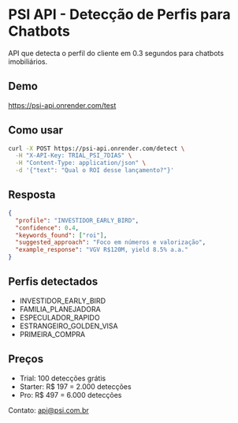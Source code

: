 # PSI API - Detecção de Perfis para Chatbots

API que detecta o perfil do cliente em 0.3 segundos para chatbots imobiliários.

## Demo
https://psi-api.onrender.com/test

## Como usar

```bash
curl -X POST https://psi-api.onrender.com/detect \
  -H "X-API-Key: TRIAL_PSI_7DIAS" \
  -H "Content-Type: application/json" \
  -d '{"text": "Qual o ROI desse lançamento?"}'
```

## Resposta
```json
{
  "profile": "INVESTIDOR_EARLY_BIRD",
  "confidence": 0.4,
  "keywords_found": ["roi"],
  "suggested_approach": "Foco em números e valorização",
  "example_response": "VGV R$120M, yield 8.5% a.a."
}
```

## Perfis detectados
- INVESTIDOR_EARLY_BIRD
- FAMILIA_PLANEJADORA
- ESPECULADOR_RAPIDO
- ESTRANGEIRO_GOLDEN_VISA
- PRIMEIRA_COMPRA

## Preços
- Trial: 100 detecções grátis
- Starter: R$ 197 = 2.000 detecções
- Pro: R$ 497 = 6.000 detecções

Contato: api@psi.com.br